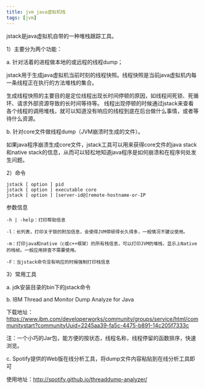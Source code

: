 ```yaml
---
title: jvm java虚拟机栈
tags: [jvm]
---
```


jstack是java虚拟机自带的一种堆栈跟踪工具。

1）主要分为两个功能： 

a. 针对活着的进程做本地的或远程的线程dump； 

jstack用于生成java虚拟机当前时刻的线程快照。线程快照是当前java虚拟机内每一条线程正在执行的方法堆栈的集合。

生成线程快照的主要目的是定位线程出现长时间停顿的原因，如线程间死锁、死循环、请求外部资源导致的长时间等待等。 线程出现停顿的时候通过jstack来查看各个线程的调用堆栈，就可以知道没有响应的线程到底在后台做什么事情，或者等待什么资源。

b. 针对core文件做线程dump（JVM崩溃时生成的文件）。

如果java程序崩溃生成core文件，jstack工具可以用来获得core文件的java stack和native stack的信息，从而可以轻松地知道java程序是如何崩溃和在程序何处发生问题。

2）命令

```
jstack [ option ] pid
jstack [ option ] executable core
jstack [ option ] [server-id@]remote-hostname-or-IP
```

参数信息

```
-h | -help：打印帮助信息

-l：长列表，打印关于锁的附加信息，会使得JVM停顿得长久得多，一般情况不建议使用。

-m：打印java和native（c或c++框架）的所有栈信息，可以打印JVM的堆栈，显示上Native的栈帧。一般应用排查不需要使用。

-F：当jstack命令没有响应的时候强制打印栈信息
```

3）常用工具

a. jdk安装目录的bin下的jstack命令

b. IBM Thread and Monitor Dump Analyze for Java

下载地址：https://www.ibm.com/developerworks/community/groups/service/html/communitystart?communityUuid=2245aa39-fa5c-4475-b891-14c205f7333c

注：一个小巧的Jar包，能方便的按状态，线程名称，线程停留的函数排序，快速浏览。

c. Spotify提供的Web版在线分析工具，将dump文件内容粘贴到在线分析工具即可

使用地址：http://spotify.github.io/threaddump-analyzer/